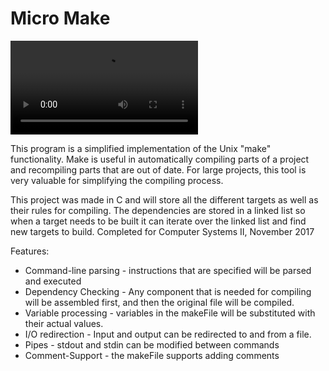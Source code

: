 # Micro Make

![Video Demo](https://raw.githubusercontent.com/prestondcarroll/projects/master/school/Micro-Make/demo.mp4)

This program is a simplified implementation of the Unix "make" functionality. Make is useful in automatically 
compiling parts of a project and recompiling parts that are out of date. For large projects, this tool is very valuable for simplifying
the compiling process.

This project was made in C and will store all the different targets as well as their rules for compiling. The dependencies
are stored in a linked list so when a target needs to be built it can iterate over the linked list and find new targets to build.
Completed for Computer Systems II, November 2017


Features:
* Command-line parsing - instructions that are specified will be parsed and executed
* Dependency Checking - Any component that is needed for compiling will be assembled first, and then the original file will be compiled.
* Variable processing - variables in the makeFile will be substituted with their actual values.
* I/O redirection - Input and output can be redirected to and from a file. 
* Pipes - stdout and stdin can be modified between commands
* Comment-Support - the makeFile supports adding comments
